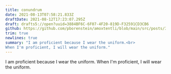 ```yaml
---
title: conundrum
date: 2021-08-13T07:58:21.833Z
draftDate: 2021-08-12T17:23:07.295Z
draft: drafts5://open?uuid=3884BF6C-6F07-4F20-819D-F32591CD3CB6
github: https://github.com/pborenstein/amoxtentli/blob/main/src/posts/3884bf6c-6f07-4f20-819d-f32591cd3cb6.md
trim: true
newlines: true
summary: "I am proficient because I wear the uniform.<br>
When I'm proficient, I will wear the uniform."
---
```



I am proficient because I wear the uniform.
When I'm proficient, I will wear the uniform.

